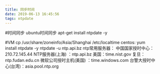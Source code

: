```yaml
---
title: 同步时间
date: 2019-06-13 16:45:56
tags: ntpdate
---
```

#时间同步
ubuntu时间同步
apt-get install ntpdate -y
<!-- more -->
#VM
cp /usr/share/zoneinfo/Asia/Shanghai /etc/localtime
centos:
yum install ntpdate -y
ntpdate -u ntp.api.bz
ntp常用服务器：
中国国家授时中心：210.72.145.44
NTP服务器(上海) ：ntp.api.bz
美国：time.nist.gov
复旦：ntp.fudan.edu.cn
微软公司授时主机(美国) ：time.windows.com
台警大授时中心(台湾)：asia.pool.ntp.org

